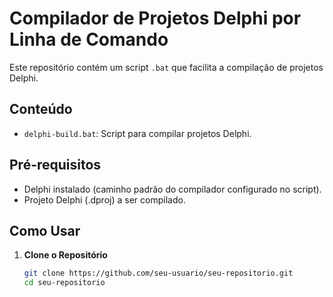 # Compilador de Projetos Delphi por Linha de Comando

Este repositório contém um script `.bat` que facilita a compilação de projetos Delphi.

## Conteúdo

- `delphi-build.bat`: Script para compilar projetos Delphi.

## Pré-requisitos

- Delphi instalado (caminho padrão do compilador configurado no script).
- Projeto Delphi (.dproj) a ser compilado.

## Como Usar

1. **Clone o Repositório**

   ```sh
   git clone https://github.com/seu-usuario/seu-repositorio.git
   cd seu-repositorio


